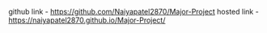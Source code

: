 github link -  https://github.com/Naiyapatel2870/Major-Project
hosted link -  https://naiyapatel2870.github.io/Major-Project/
